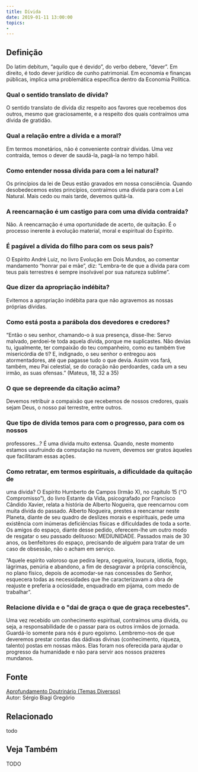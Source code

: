 ```yaml
---
title: Dívida
date: 2019-01-11 13:00:00
topics: 
- 
---
```


## Definição
Do latim debitum, “aquilo que é devido”, do verbo debere, “dever”.
Em direito, é todo dever jurídico de cunho patrimonial. Em economia e
finanças públicas, implica uma problemática específica dentro da
Economia Política.

### Qual o sentido translato de dívida?
O sentido translato de dívida diz respeito aos favores que recebemos dos
outros, mesmo que graciosamente, e a respeito dos quais contraímos uma
dívida de gratidão.

### Qual a relação entre a dívida e a moral?
Em termos monetários, não é conveniente contrair dívidas. Uma vez
contraída, temos o dever de saudá-la, pagá-la no tempo hábil.

### Como entender nossa dívida para com a lei natural?
Os princípios da lei de Deus estão gravados em nossa consciência. Quando
desobedecemos estes princípios, contraímos uma dívida para com a Lei
Natural. Mais cedo ou mais tarde, devemos quitá-la.

### A reencarnação é um castigo para com uma dívida contraída?
Não. A reencarnação é uma oportunidade de acerto, de quitação. É o
processo inerente à evolução material, moral e espiritual do Espírito.

### É pagável a dívida do filho para com os seus pais?
O Espírito André Luiz, no livro Evolução em Dois Mundos, ao comentar
mandamento “honrar pai e mãe”, diz: “Lembra-te de que a dívida para com
teus pais terrestres é sempre insolvável por sua natureza sublime”.

### Que dizer da apropriação indébita?
Evitemos a apropriação indébita para que não agravemos as nossas
próprias dívidas.

### Como está posta a parábola dos devedores e credores?
“Então o seu senhor, chamando-o à sua presença, disse-lhe: Servo
malvado, perdoei-te toda aquela dívida, porque me suplicastes. Não
devias tu, igualmente, ter compaixão do teu companheiro, como eu também
tive misericórdia de ti? E, indignado, o seu senhor o entregou aos
atormentadores, até que pagasse tudo o que devia. Assim vos fará,
também, meu Pai celestial, se do coração não perdoardes, cada um a seu
irmão, as suas ofensas.” (Mateus, 18, 32 a 35)

### O que se depreende da citação acima?
Devemos retribuir a compaixão que recebemos de nossos credores, quais
sejam Deus, o nosso pai terrestre, entre outros.

### Que tipo de dívida temos para com o progresso, para com os nossos
professores...?
É uma dívida muito extensa. Quando, neste momento estamos usufruindo da
computação na nuvem, devemos ser gratos àqueles que facilitaram essas
ações.

### Como retratar, em termos espirituais, a dificuldade da quitação de
uma dívida?
O Espírito Humberto de Campos (Irmão X), no capítulo 15 (“O
Compromisso”), do livro Estante da Vida, psicografado por Francisco
Cândido Xavier, relata a história de Alberto Nogueira, que reencarnou
com muita dívida do passado. Alberto Nogueira, prestes a reencarnar
neste Planeta, diante de seu quadro de deslizes morais e espirituais,
pede uma existência com inúmeras deficiências físicas e dificuldades de
toda a sorte. Os amigos do espaço, diante desse pedido, oferecem-lhe um
outro modo de resgatar o seu passado delituoso: MEDIUNIDADE. Passados
mais de 30 anos, os benfeitores do espaço, precisando de alguém para
tratar de um caso de obsessão, não o acham em serviço.

“Aquele espírito valoroso que pedira lepra, cegueira, loucura, idiotia,
fogo, lágrimas, penúria e abandono, a fim de desagravar a própria
consciência, no plano físico, depois de acomodar-se nas concessões do
Senhor, esquecera todas as necessidades que lhe caracterizavam a obra de
reajuste e preferia a ociosidade, enquadrado em pijama, com medo de
trabalhar”.

### Relacione dívida e o "dai de graça o que de graça recebestes".

Uma vez recebido um conhecimento espiritual, contraímos uma dívida, ou
seja, a responsabilidade de o passar para os outros irmãos de jornada.
Guardá-lo somente para nós é puro egoísmo. Lembremo-nos de que deveremos
prestar contas das dádivas divinas (conhecimento, riqueza, talento)
postas em nossas mãos. Elas foram nos oferecida para ajudar o progresso
da humanidade e não para servir aos nossos prazeres mundanos.

## Fonte
[Aprofundamento Doutrinário (Temas Diversos)](https://sites.google.com/view/aprofundamentodoutrinario/dívida)  
Autor: Sérgio Biagi Gregório



## Relacionado
todo

## Veja Também
TODO


